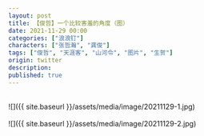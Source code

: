 ```yaml
---
layout: post
title: 【俊哲】一个比较害羞的角度（图）
date: 2021-11-29 00:00
categories: ["浪浪钉"]
characters: ["张哲瀚", "龚俊"]
tags: ["俊哲", "天涯客", "山河令", "图片", "生贺"]
origin: twitter
description: 
published: true
---
```


<br>
![]({{ site.baseurl }}/assets/media/image/20211129-1.jpg)
<br><br>
![]({{ site.baseurl }}/assets/media/image/20211129-2.jpg)
<br><br>
